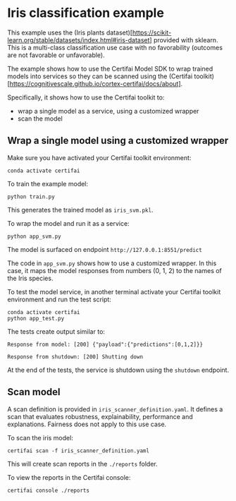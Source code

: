 # Iris classification example

This example uses the (Iris plants dataset)[https://scikit-learn.org/stable/datasets/index.html#iris-dataset]
 provided with sklearn. This is a multi-class classification use case with no
 favorability (outcomes are not favorable or unfavorable).

 The example shows how to use the Certifai Model SDK to wrap trained models into services
 so they can be scanned using the
  (Certifai toolkit)[https://cognitivescale.github.io/cortex-certifai/docs/about].

 Specifically, it shows how to use the Certifai toolkit to:
  * wrap a single model as a service, using a customized wrapper
  * scan the model

## Wrap a single model using a customized wrapper  

Make sure you have activated your Certifai toolkit environment:
```
conda activate certifai
```

To train the example model:
```
python train.py
```
This generates the trained model as `iris_svm.pkl`.

To wrap the model and run it as a service:
```
python app_svm.py
```
The model is surfaced on endpoint `http://127.0.0.1:8551/predict`

The code in `app_svm.py` shows how to use a customized wrapper. In this case,
it maps the model responses from numbers (0, 1, 2) to the names of the
Iris species.

To test the model service, in another terminal activate your Certifai toolkit
environment and run the test script:
```
conda activate certifai
python app_test.py
```
The tests create output similar to:
```
Response from model: [200] {"payload":{"predictions":[0,1,2]}}

Response from shutdown: [200] Shutting down
```
At the end of the tests, the service is shutdown using the `shutdown` endpoint.

## Scan model

A scan definition is provided in `iris_scanner_definition.yaml`. It defines
a scan that evaluates robustness, explainability, performance and explanations.
Fairness does not apply to this use case.

To scan the iris model:
```
certifai scan -f iris_scanner_definition.yaml
```
This will create scan reports in the `./reports` folder.

To view the reports in the Certifai console:
```
certifai console ./reports
